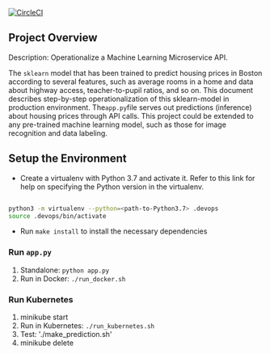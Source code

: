 [![CircleCI](https://circleci.com/gh/elshadrzayev/udacity-house-price-prediction/tree/main.svg?style=svg)](https://circleci.com/gh/elshadrzayev/udacity-house-price-prediction/tree/main)

## Project Overview

Description: Operationalize a Machine Learning Microservice API. 

The `sklearn` model that has been trained to predict housing prices in Boston according to several features, 
such as average rooms in a home and data about highway access, teacher-to-pupil ratios, and so on. 
This document describes step-by-step operationalization of this sklearn-model in production environment. The`app.py`file serves
out predictions (inference) about housing prices through API calls. This project could be extended to any pre-trained machine learning 
model, such as those for image recognition and data labeling.


## Setup the Environment

* Create a virtualenv with Python 3.7 and activate it. Refer to this link for help on specifying the Python version in the virtualenv. 
```bash

python3 -m virtualenv --python=<path-to-Python3.7> .devops
source .devops/bin/activate
```
* Run `make install` to install the necessary dependencies

### Run `app.py`

1. Standalone:  `python app.py`
2. Run in Docker:  `./run_docker.sh`

### Run Kubernetes

1. minikube start
2. Run in Kubernetes:  `./run_kubernetes.sh`
3. Test: './make_prediction.sh'
4. minikube delete
